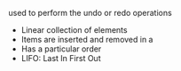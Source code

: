 used to perform the undo or redo operations
- Linear collection of elements
- Items are inserted and removed in a
- Has a particular order
- LIFO: Last In First Out